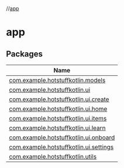 //[app](index.md)

# app

## Packages

| Name |
|---|
| [com.example.hotstuffkotlin.models](app/com.example.hotstuffkotlin.models/index.md) |
| [com.example.hotstuffkotlin.ui](app/com.example.hotstuffkotlin.ui/index.md) |
| [com.example.hotstuffkotlin.ui.create](app/com.example.hotstuffkotlin.ui.create/index.md) |
| [com.example.hotstuffkotlin.ui.home](app/com.example.hotstuffkotlin.ui.home/index.md) |
| [com.example.hotstuffkotlin.ui.items](app/com.example.hotstuffkotlin.ui.items/index.md) |
| [com.example.hotstuffkotlin.ui.learn](app/com.example.hotstuffkotlin.ui.learn/index.md) |
| [com.example.hotstuffkotlin.ui.onboard](app/com.example.hotstuffkotlin.ui.onboard/index.md) |
| [com.example.hotstuffkotlin.ui.settings](app/com.example.hotstuffkotlin.ui.settings/index.md) |
| [com.example.hotstuffkotlin.utils](app/com.example.hotstuffkotlin.utils/index.md) |
